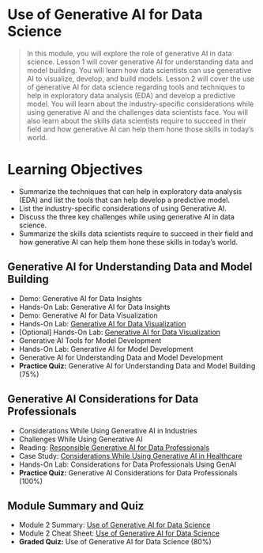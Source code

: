 # Use of Generative AI for Data Science
> In this module, you will explore the role of generative AI in data science. Lesson 1 will cover generative AI for understanding data and model building. You will learn how data scientists can use generative AI to visualize, develop, and build models. Lesson 2 will cover the use of generative AI for data science regarding tools and techniques to help in exploratory data analysis (EDA) and develop a predictive model. You will learn about the industry-specific considerations while using generative AI and the challenges data scientists face. You will also learn about the skills data scientists require to succeed in their field and how generative AI can help them hone those skills in today’s world.
# Learning Objectives
- Summarize the techniques that can help in exploratory data analysis (EDA) and list the tools that can help develop a predictive model.
- List the industry-specific considerations of using Generative AI.
- Discuss the three key challenges while using generative AI in data science.
- Summarize the skills data scientists require to succeed in their field and how generative AI can help them hone these skills in today’s world.
## Generative AI for Understanding Data and Model Building
- Demo: Generative AI for Data Insights
- Hands-On Lab: Generative AI for Data Insights
- Demo: Generative AI for Data Visualization
- Hands-On Lab: [Generative AI for Data Visualization](https://github.com/KailaniBailey/IBM-Data-Science-Professional-Certificate/blob/main/11.%20Generative%20AI%3A%20Elevate%20Your%20Data%20Science%20Career/Week%202%3A%20Use%20of%20Generative%20AI%20for%20Data%20Science/Hands-On-Lab-Generative-AI-for-Data-Visualization.pdf)
- [Optional] Hands-On Lab: [Generative AI for Data Visualization](https://github.com/KailaniBailey/IBM-Data-Science-Professional-Certificate/blob/main/11.%20Generative%20AI%3A%20Elevate%20Your%20Data%20Science%20Career/Week%202%3A%20Use%20of%20Generative%20AI%20for%20Data%20Science/Text-to-chart%20in%20Jupyter%20notebook.ipynb)
- Generative AI Tools for Model Development
- Hands-On Lab: Generative AI for Model Development
- Generative AI for Understanding Data and Model Development
- **Practice Quiz:** Generative AI for Understanding Data and Model Building (75%)
## Generative AI Considerations for Data Professionals
- Considerations While Using Generative AI in Industries
- Challenges While Using Generative AI
- Reading: [Responsible Generative AI for Data Professionals](https://github.com/KailaniBailey/IBM-Data-Science-Professional-Certificate/blob/main/11.%20Generative%20AI%3A%20Elevate%20Your%20Data%20Science%20Career/Week%202%3A%20Use%20of%20Generative%20AI%20for%20Data%20Science/Responsible-Generative-AI-for-Data-Professionals.pdf)
- Case Study: [Considerations While Using Generative AI in Healthcare](https://github.com/KailaniBailey/IBM-Data-Science-Professional-Certificate/blob/main/11.%20Generative%20AI%3A%20Elevate%20Your%20Data%20Science%20Career/Week%202%3A%20Use%20of%20Generative%20AI%20for%20Data%20Science/Case-Study-Considerations-While-Using-Generative-AI-in-Healthcare.pdf)
- Hands-On Lab: Considerations for Data Professionals Using GenAI
- **Practice Quiz:** Generative AI Considerations for Data Professionals (100%)
## Module Summary and Quiz
- Module 2 Summary: [Use of Generative AI for Data Science](https://github.com/KailaniBailey/IBM-Data-Science-Professional-Certificate/tree/main/11.%20Generative%20AI:%20Elevate%20Your%20Data%20Science%20Career/Week%202:%20Use%20of%20Generative%20AI%20for%20Data%20Science/Use%20of%20Generative%20AI%20for%20Data%20Science)
- Module 2 Cheat Sheet: [Use of Generative AI for Data Science](https://github.com/KailaniBailey/IBM-Data-Science-Professional-Certificate/blob/main/11.%20Generative%20AI%3A%20Elevate%20Your%20Data%20Science%20Career/Week%202%3A%20Use%20of%20Generative%20AI%20for%20Data%20Science/Cheat-Sheet-Use-of-Generative-AI-for-Data-Science.pdf)
- **Graded Quiz:** Use of Generative AI for Data Science (80%)
